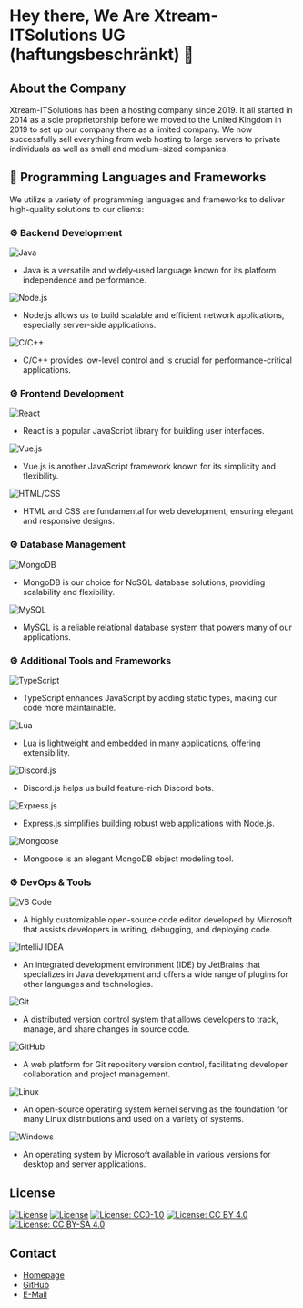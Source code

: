 # Hey there, We Are Xtream-ITSolutions UG (haftungsbeschränkt) 👋

## About the Company

Xtream-ITSolutions has been a hosting company since 2019. It all started in 2014 as a sole proprietorship before we moved to the United Kingdom in 2019 to set up our company there as a limited company. We now successfully sell everything from web hosting to large servers to private individuals as well as small and medium-sized companies.

## 🔧 Programming Languages and Frameworks

We utilize a variety of programming languages and frameworks to deliver high-quality solutions to our clients:

### ⚙️ Backend Development

![Java](https://cdn.xtream-itsolutions.com/github/java.svg)
  - Java is a versatile and widely-used language known for its platform independence and performance.

![Node.js](https://cdn.xtream-itsolutions.com/github/nodejs.svg)
  - Node.js allows us to build scalable and efficient network applications, especially server-side applications.

![C/C++](https://cdn.xtream-itsolutions.com/github/c.svg)
  - C/C++ provides low-level control and is crucial for performance-critical applications.

### ⚙️ Frontend Development

![React](https://cdn.xtream-itsolutions.com/github/react.svg)
  - React is a popular JavaScript library for building user interfaces.

![Vue.js](https://cdn.xtream-itsolutions.com/github/vue.svg)
  - Vue.js is another JavaScript framework known for its simplicity and flexibility.

![HTML/CSS](https://cdn.xtream-itsolutions.com/github/html5.svg)
  - HTML and CSS are fundamental for web development, ensuring elegant and responsive designs.

### ⚙️ Database Management

![MongoDB](https://cdn.xtream-itsolutions.com/github/mongodb.svg)
  - MongoDB is our choice for NoSQL database solutions, providing scalability and flexibility.

![MySQL](https://cdn.xtream-itsolutions.com/github/mysql.svg)
  - MySQL is a reliable relational database system that powers many of our applications.

### ⚙️ Additional Tools and Frameworks

![TypeScript](https://cdn.xtream-itsolutions.com/github/typescript.svg)
  - TypeScript enhances JavaScript by adding static types, making our code more maintainable.

![Lua](https://cdn.xtream-itsolutions.com/github/lua.svg)
  - Lua is lightweight and embedded in many applications, offering extensibility.

![Discord.js](https://cdn.xtream-itsolutions.com/github/discordjs.svg)
  - Discord.js helps us build feature-rich Discord bots.

![Express.js](https://cdn.xtream-itsolutions.com/github/expressjs.svg)
  - Express.js simplifies building robust web applications with Node.js.

![Mongoose](https://cdn.xtream-itsolutions.com/github/mongoose.svg)
  - Mongoose is an elegant MongoDB object modeling tool.

### ⚙️ DevOps & Tools

![VS Code](https://cdn.xtream-itsolutions.com/github/vscode.svg)
  - A highly customizable open-source code editor developed by Microsoft that assists developers in writing, debugging, and deploying code.
    
![IntelliJ IDEA](https://cdn.xtream-itsolutions.com/github/intellijidea.svg)
  - An integrated development environment (IDE) by JetBrains that specializes in Java development and offers a wide range of plugins for other languages and technologies.
    
![Git](https://cdn.xtream-itsolutions.com/github/git.svg)
  - A distributed version control system that allows developers to track, manage, and share changes in source code.
    
![GitHub](https://cdn.xtream-itsolutions.com/github/github.svg)
  - A web platform for Git repository version control, facilitating developer collaboration and project management.
    
![Linux](https://cdn.xtream-itsolutions.com/github/linux.svg)
  - An open-source operating system kernel serving as the foundation for many Linux distributions and used on a variety of systems.
    
![Windows](https://cdn.xtream-itsolutions.com/github/windows.svg)
  - An operating system by Microsoft available in various versions for desktop and server applications.

## License

[![License](https://img.shields.io/badge/License-Apache_2.0-blue.svg)](https://opensource.org/licenses/Apache-2.0)
[![License](https://img.shields.io/badge/License-Boost_1.0-lightblue.svg)](https://www.boost.org/LICENSE_1_0.txt)
[![License: CC0-1.0](https://img.shields.io/badge/License-CC0_1.0-lightgrey.svg)](http://creativecommons.org/publicdomain/zero/1.0/)
[![License: CC BY 4.0](https://img.shields.io/badge/License-CC_BY_4.0-lightgrey.svg)](https://creativecommons.org/licenses/by/4.0/)
[![License: CC BY-SA 4.0](https://img.shields.io/badge/License-CC_BY--SA_4.0-lightgrey.svg)](https://creativecommons.org/licenses/by-sa/4.0/)

## Contact

- [Homepage](https://www.xtream-itsolutions.com)
- [GitHub](https://github.com/xtream-itsolutions)
- [E-Mail](mailto:support@xtream-itsolutions.com)
